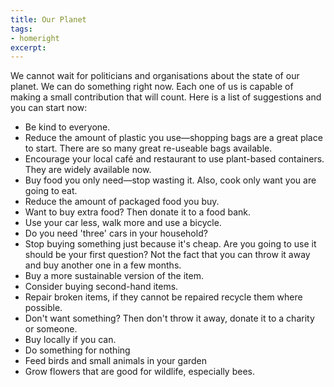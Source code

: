 ```yaml
---
title: Our Planet
tags:
- homeright
excerpt: 
---
```


We cannot wait for politicians and organisations about the state of our planet. We can do something right now. Each one of us is capable of making a small contribution that will count. Here is a list of suggestions and you can start now:

* Be kind to everyone.
* Reduce the amount of plastic you use—shopping bags are a great place to start. There are so many great re-useable bags available.
* Encourage your local café and restaurant to use plant-based containers. They are widely available now.
* Buy food you only need—stop wasting it. Also, cook only want you are going to eat.
* Reduce the amount of packaged food you buy.
* Want to buy extra food? Then donate it to a food bank.
* Use your car less, walk more and use a bicycle.
* Do you need 'three' cars in your household?
* Stop buying something just because it's cheap. Are you going to use it should be your first question? Not the fact that you can throw it away and buy another one in a few months.
* Buy a more sustainable version of the item.
* Consider buying second-hand items.
* Repair broken items, if they cannot be repaired recycle them where possible.
* Don't want something? Then don't throw it away, donate it to a charity or someone.
* Buy locally if you can.
* Do something for nothing
* Feed birds and small animals in your garden
* Grow flowers that are good for wildlife, especially bees.


